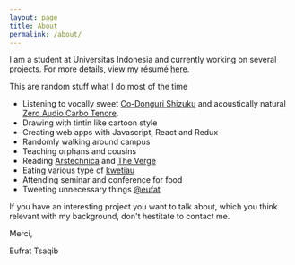 ```yaml
---
layout: page
title: About
permalink: /about/
---
```


I am a student at Universitas Indonesia and currently working on several projects. For more details, view my résumé [here](/docs/resume.pdf).

This are random stuff what I do most of the time

-   Listening to vocally sweet [Co-Donguri Shizuku](http://www.trdsn.com/eng/discon/product_codonguri.html) and acoustically natural [Zero Audio Carbo Tenore](https://www.theverge.com/2016/8/29/12688698/zero-audio-carbo-tenore-best-earphones-review).
-   Drawing with tintin like cartoon style
-   Creating web apps with Javascript, React and Redux
-   Randomly walking around campus
-   Teaching orphans and cousins
-   Reading [Arstechnica](https://arstechnica.com/) and [The Verge](theverge.com)
-   Eating various type of [kwetiau](https://en.wikipedia.org/wiki/Shahe_fen)
-   Attending seminar and conference for food
-   Tweeting unnecessary things [@eufat](https://www.twitter.com/eufat)

If you have an interesting project you want to talk about, which you think relevant with my background, don't hestitate to contact me.

Merci,

Eufrat Tsaqib
